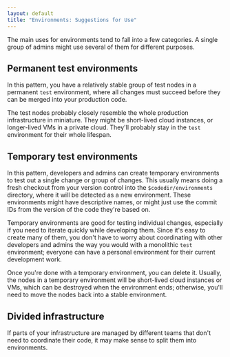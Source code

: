 ```yaml
---
layout: default
title: "Environments: Suggestions for Use"
---
```


[adrien_blog]: http://puppetlabs.com/blog/git-workflow-and-puppet-environments
[directory_environments]: ./environments.html

The main uses for environments tend to fall into a few categories. A single group of admins might use several of them for different purposes.

## Permanent test environments

In this pattern, you have a relatively stable group of test nodes in a permanent `test` environment, where all changes must succeed before they can be merged into your production code.

The test nodes probably closely resemble the whole production infrastructure in miniature. They might be short-lived cloud instances, or longer-lived VMs in a private cloud. They'll probably stay in the `test` environment for their whole lifespan.

## Temporary test environments

In this pattern, developers and admins can create temporary environments to test out a single change or group of changes. This usually means doing a fresh checkout from your version control into the `$codedir/environments` directory, where it will be detected as a new environment. These environments might have descriptive names, or might just use the commit IDs from the version of the code they're based on.

Temporary environments are good for testing individual changes, especially if you need to iterate quickly while developing them. Since it's easy to create many of them, you don't have to worry about coordinating with other developers and admins the way you would with a monolithic `test` environment; everyone can have a personal environment for their current development work.

Once you're done with a temporary environment, you can delete it. Usually, the nodes in a temporary environment will be short-lived cloud instances or VMs, which can be destroyed when the environment ends; otherwise, you'll need to move the nodes back into a stable environment.


## Divided infrastructure

If parts of your infrastructure are managed by different teams that don't need to coordinate their code, it may make sense to split them into environments.
